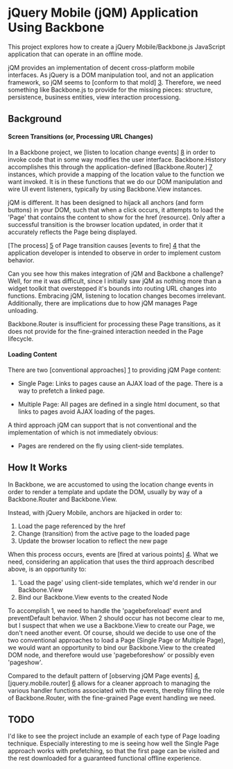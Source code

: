 jQuery Mobile (jQM) Application Using Backbone
==============================================

This project explores how to create a jQuery Mobile/Backbone.js JavaScript
application that can operate in an offline mode.

jQM provides an implementation of decent cross-platform mobile interfaces.  As
jQuery is a DOM manipulation tool, and not an application framework, so jQM
seems to [conform to that mold] [3]. Therefore, we need something like
Backbone.js to provide for the missing pieces: structure, persistence, business
entities, view interaction processiong.

Background
----------

<h4>Screen Transitions (or, Processing URL Changes)</h4>

In a Backbone project, we [listen to location change events] [8] in order to
invoke code that in some way modifies the user interface. Backbone.History
accomplishes this through the application-defined [Backbone.Router] [7]
instances, which provide a mapping of the location value to the function we
want invoked. It is in these functions that we do our DOM manipulation and wire
UI event listeners, typically by using Backbone.View instances.

jQM is different. It has been designed to hijack all anchors (and form buttons)
in your DOM, such that when a click occurs, it attempts to load the 'Page' that
contains the content to show for the href (resource). Only after a successful
transition is the browser location updated, in order that it accurately
reflects the Page being displayed.

[The process] [5] of Page transition causes [events to fire] [4] that the
application developer is intended to observe in order to implement custom
behavior.

Can you see how this makes integration of jQM and Backbone a challenge? Well,
for me it was difficult, since I initially saw jQM as nothing more than a
widget toolkit that overstepped it's bounds into routing URL changes into
functions. Embracing jQM, listening to location changes becomes irrelevant.
Additionally, there are implications due to how jQM manages Page unloading.

Backbone.Router is insufficient for processing these Page transitions, as it
does not provide for the fine-grained interaction needed in the Page lifecycle.

<h4>Loading Content</h4>

There are two [conventional approaches] [1] to providing jQM Page content:

  * Single Page: Links to pages cause an AJAX load of the page. There is a way
    to prefetch a linked page.

  * Multiple Page: All pages are defined in a single html document, so that
    links to pages avoid AJAX loading of the pages.

A third approach jQM can support that is not conventional and the
implementation of which is not immediately obvious:

  * Pages are rendered on the fly using client-side templates.


How It Works
------------

In Backbone, we are accustomed to using the location change events in order to
render a template and update the DOM, usually by way of a Backbone.Router and
Backbone.View.

Instead, with jQuery Mobile, anchors are hijacked in order to:

 1. Load the page referenced by the href
 2. Change (transition) from the active page to the loaded page
 3. Update the browser location to reflect the new page

When this process occurs, events are [fired at various points] [4]. What we
need, considering an application that uses the third approach described above,
is an opportunity to:

 1. 'Load the page' using client-side templates, which we'd render in our
    Backbone.View
 2. Bind our Backbone.View events to the created Node

To accomplish 1, we need to handle the 'pagebeforeload' event and
preventDefault behavior. When 2 should occur has not become clear to me, but I
suspect that when we use a Backbone.View to create our Page, we don't need
another event. Of course, should we decide to use one of the two conventional
approaches to load a Page (Single Page or Multiple Page), we would want an
opportunity to bind our Backbone.View to the created DOM node, and therefore
would use 'pagebeforeshow' or possibly even 'pageshow'.

Compared to the default pattern of [observing jQM Page events] [4],
[jquery.mobile.router] [6] allows for a cleaner approach to managing the
various handler functions associated with the events, thereby filling the role
of Backbone.Router, with the fine-grained Page event handling we need.

TODO
----

I'd like to see the project include an example of each type of Page loading
technique. Especially interesting to me is seeing how well the Single Page
approach works with prefetching, so that the first page can be visited and the
rest downloaded for a guaranteed functional offline experience.

[1]: http://jquerymobile.com/demos/1.0/docs/pages/page-anatomy.html "jQM Page Anatomy"
[2]: http://jquerymobile.com/demos/1.0/docs/about/features.html "jQM Features"
[3]: http://jquerymobile.com/demos/1.0/docs/about/intro.html "jQM Overview"
[4]: http://jquerymobile.com/demos/1.0/docs/api/events.html "jQM Events"
[5]: http://jquerymobile.com/demos/1.0/docs/pages/index.html "jQM Pages"
[6]: https://github.com/azicchetti/jquerymobile-router "jQM Router"
[7]: http://documentcloud.github.com/backbone/#Router "Backbone.Router"
[8]: http://documentcloud.github.com/backbone/#History "Backbone.History"

